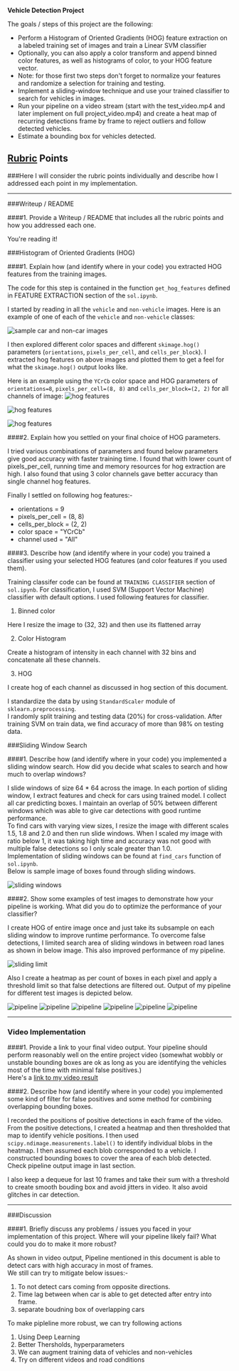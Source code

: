 **Vehicle Detection Project**

The goals / steps of this project are the following:

* Perform a Histogram of Oriented Gradients (HOG) feature extraction on a labeled training set of images and train a Linear SVM classifier
* Optionally, you can also apply a color transform and append binned color features, as well as histograms of color, to your HOG feature vector. 
* Note: for those first two steps don't forget to normalize your features and randomize a selection for training and testing.
* Implement a sliding-window technique and use your trained classifier to search for vehicles in images.
* Run your pipeline on a video stream (start with the test_video.mp4 and later implement on full project_video.mp4) and create a heat map of recurring detections frame by frame to reject outliers and follow detected vehicles.
* Estimate a bounding box for vehicles detected.

[//]: # (Image References)
[image1]: ./output_images/car_non_car.png
[image21]: ./output_images/hog0.png
[image22]: ./output_images/hog1.png
[image23]: ./output_images/hog2.png
[image3]: ./output_images/sliding_window.png
[image4]: ./output_images/sliding_limit.png
[image51]: ./output_images/pipeline1.png
[image52]: ./output_images/pipeline2.png
[image53]: ./output_images/pipeline3.png
[image54]: ./output_images/pipeline4.png
[image55]: ./output_images/pipeline5.png
[image56]: ./output_images/pipeline6.png
[video1]: ./project_output.mp4

## [Rubric](https://review.udacity.com/#!/rubrics/513/view) Points
###Here I will consider the rubric points individually and describe how I addressed each point in my implementation.  

---
###Writeup / README

####1. Provide a Writeup / README that includes all the rubric points and how you addressed each one.  

You're reading it!

###Histogram of Oriented Gradients (HOG)

####1. Explain how (and identify where in your code) you extracted HOG features from the training images.

The code for this step is contained in the function `get_hog_features` defined in FEATURE EXTRACTION section of the `sol.ipynb`.

I started by reading in all the `vehicle` and `non-vehicle` images.  Here is an example of one of each of the `vehicle` and `non-vehicle` classes:

![sample car and non-car images][image1]

I then explored different color spaces and different `skimage.hog()` parameters (`orientations`, `pixels_per_cell`, and `cells_per_block`).  I extracted hog features on above images and plotted them to get a feel for what the `skimage.hog()` output looks like.

Here is an example using the `YCrCb` color space and HOG parameters of `orientations=8`, `pixels_per_cell=(8, 8)` and `cells_per_block=(2, 2)` for all channels of image:
![hog features][image21]

![hog features][image22]

![hog features][image23]

####2. Explain how you settled on your final choice of HOG parameters.

I tried various combinations of parameters and found below parameters give good accuracy with faster training time. 
I found that with lower count of pixels_per_cell, running time and memory resources for hog extraction are high. I also found that using 3 color channels gave better accuracy than single channel hog features.  

Finally I settled on following hog features:-
* orientations    = 9
* pixels_per_cell = (8, 8)
* cells_per_block = (2, 2)
* color space = "YCrCb"
* channel used = "All" 

####3. Describe how (and identify where in your code) you trained a classifier using your selected HOG features (and color features if you used them).

Training classifer code can be found at `TRAINING CLASSIFIER` section of `sol.ipynb`. 
For classification, I used SVM (Support Vector Machine) classifier with default options. I used following features for classifier. 

1) Binned color  

Here I resize the image to (32, 32) and then use its flattened array

2) Color Histogram  

Create a histogram of intensity in each channel with 32 bins and concatenate all these channels.

3) HOG  

I create hog of each channel as discussed in hog section of this document.

I standardize the data by using `StandardScaler` module of `sklearn.preprocessing`.   
I randomly split training and testing data (20%) for cross-validation. After training SVM on train data, we find accuracy of more than 98% on testing data. 

###Sliding Window Search

####1. Describe how (and identify where in your code) you implemented a sliding window search.  How did you decide what scales to search and how much to overlap windows?

I slide windows of size 64 * 64 across the image. In each portion of sliding window, I extract features and check for cars using trained model. I collect all car predicting boxes. I maintain an overlap of 50% between different windows which was able to give car detections with good runtime performance.   
To find cars with varying view sizes, I resize the image with different scales 1.5, 1.8 and 2.0 and then run slide windows. When I scaled my image with ratio below 1, it was taking high time and accuracy was not good with multiple false detections so I only scale greater than 1.0.  
Implementation of sliding windows can be found at `find_cars` function of `sol.ipynb`.  
Below is sample image of boxes found through sliding windows.

![sliding windows][image3]

####2. Show some examples of test images to demonstrate how your pipeline is working. What did you do to optimize the performance of your classifier?

I create HOG of entire image once and just take its subsample on each sliding window to improve runtime performance. 
To overcome false detections, I limited search area of sliding windows in between road lanes as shown in below image. This also improved performance of my pipeline.   

![sliding limit][image4]

Also I create a heatmap as per count of boxes in each pixel and apply a threshold limit so that false detections are filtered out. Output of my pipeline for different test images is depicted below.  

![pipeline][image51]
![pipeline][image52]
![pipeline][image53]
![pipeline][image54]
![pipeline][image55]
![pipeline][image56]

---

### Video Implementation

####1. Provide a link to your final video output.  Your pipeline should perform reasonably well on the entire project video (somewhat wobbly or unstable bounding boxes are ok as long as you are identifying the vehicles most of the time with minimal false positives.)    
Here's a [link to my video result](./project_video.mp4)


####2. Describe how (and identify where in your code) you implemented some kind of filter for false positives and some method for combining overlapping bounding boxes.

I recorded the positions of positive detections in each frame of the video.  From the positive detections, I created a heatmap and then thresholded that map to identify vehicle positions.  I then used `scipy.ndimage.measurements.label()` to identify individual blobs in the heatmap. I then assumed each blob corresponded to a vehicle.  I constructed bounding boxes to cover the area of each blob detected.  
Check pipeline output image in last section.

I also keep a dequeue for last 10 frames and take their sum with a threshold to create smooth bouding box and avoid jitters in video. It also avoid glitches in car detection.

---

###Discussion

####1. Briefly discuss any problems / issues you faced in your implementation of this project.  Where will your pipeline likely fail?  What could you do to make it more robust?

As shown in video output, Pipeline mentioned in this document is able to detect cars with high accuracy in most of frames.  
We still can try to mitigate below issues:-

1) To not detect cars coming from opposite directions.   
2) Time lag between when car is able to get detected after entry into frame.    
3) separate boudning box of overlapping cars

To make pipleline more robust, we can try following actions
1) Using Deep Learning
2) Better Thersholds, hyperparameters
3) We can augment training data of vehicles and non-vehicles
4) Try on different videos and road conditions
